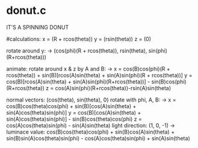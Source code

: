 # donut.c
IT'S A SPINNING DONUT

#calculations:
x = (R + rcos(theta))
y = (rsin(theta))
z = (0)

rotate around y:
-> (cos(phi)(R + rcos(theta)), rsin(theta), sin(phi)(R+rcos(theta)))

animate:
rotate around x & z by A and B:
-> 
x = cos(B)cos(phi)(R + rcos(theta)) + sin(B)[rcos(A)sin(theta) + sin(A)sin(phi)(R + rcos(theta))]
y = cos(B)[rcos(A)sin(theta) + sin(A)sin(phi)(R+rcos(theta))] - sin(B)cos(phi)(R+rcos(theta))
z = cos(A)sin(phi)(R+rcos(theta))-rsin(A)sin(theta)

normal vectors:
(cos(theta), sin(theta), 0)
rotate with phi, A, B:
->
x = cos(B)cos(theta)cos(phi) + sin(B)[cos(A)sin(theta) + sin(A)cos(theta)sin(phi)]
y = cos(B)[cos(A)sin(theta) + sin(A)cos(theta)sin(phi)] - sin(B)cos(theta)cos(phi)
z = cos(A)cos(theta)sin(phi) - sin(A)sin(theta)
light direction:
(1, 0, -1)
-> luminace value:
cos(B)cos(theta)cos(phi) + sin(B)cos(A)sin(theta) + sin(B)sin(A)cos(theta)sin(phi) - cos(A)cos(theta)sin(phi) + sin(A)sin(theta)
